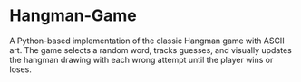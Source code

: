 # Hangman-Game
A Python-based implementation of the classic Hangman game with ASCII art. The game selects a random word, tracks guesses, and visually updates the hangman drawing with each wrong attempt until the player wins or loses.
